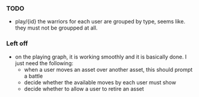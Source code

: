 ### TODO

- play/{id} the warriors for each user are grouped by type, seems like. they must not be groupped at all.

### Left off

- on the playing graph, it is working smoothly and it is basically done. I just need the following:
  - when a user moves an asset over another asset, this should prompt a battle
  - decide whether the available moves by each user must show
  - decide whether to allow a user to retire an asset
